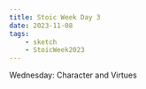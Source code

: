 ```yaml
---
title: Stoic Week Day 3
date: 2023-11-08
tags:
    - sketch
    - StoicWeek2023
---
```


Wednesday: Character and Virtues
